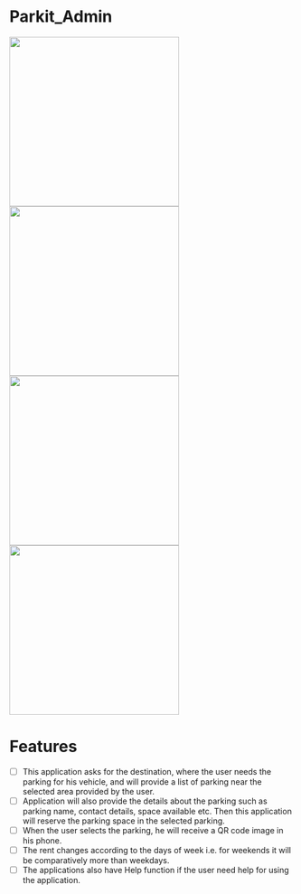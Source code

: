 # Parkit_Admin

<img src="https://user-images.githubusercontent.com/43718012/141642189-7ce1e29e-f770-4fa0-885f-97697087e0f1.png" width="300"> <img src="https://user-images.githubusercontent.com/43718012/141642192-147b3ac9-0e9d-4482-ba08-bd55ae62f9c9.png" width="300">
<img src="https://user-images.githubusercontent.com/43718012/141642193-c8834d38-78e9-4be4-8a5b-c7248e0b9b1e.png" width="300"> <img src="https://user-images.githubusercontent.com/43718012/141642194-c378dd90-3ee4-4866-99a9-e90f10f7d4f3.png" width="300">

# Features
- [ ] This application asks for the destination, where the user needs the parking for his vehicle, and will provide a list of parking near the selected area provided by the user.
- [ ] Application will also provide the details about the parking such as parking name, contact details, space available etc. Then this application will reserve the parking space in the selected parking.
- [ ] When the user selects the parking, he will receive a QR code image in his phone.
- [ ] The rent changes according to the days of week i.e. for weekends it will be comparatively more than weekdays.
- [ ] The applications also have Help function if the user need help for using the application.

